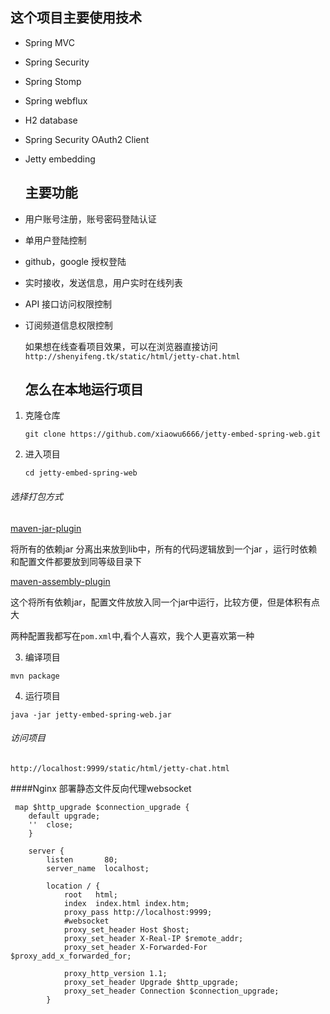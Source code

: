 ## 这个项目主要使用技术

- Spring MVC

- Spring Security

- Spring Stomp

- Spring webflux

- H2 database

- Spring Security OAuth2 Client

- Jetty embedding 


  

  ## 主要功能

- 用户账号注册，账号密码登陆认证

- 单用户登陆控制

- github，google  授权登陆

- 实时接收，发送信息，用户实时在线列表

- API 接口访问权限控制

- 订阅频道信息权限控制

  如果想在线查看项目效果，可以在浏览器直接访问  `http://shenyifeng.tk/static/html/jetty-chat.html`

  

  ## 怎么在本地运行项目

1. 克隆仓库

   `git clone https://github.com/xiaowu6666/jetty-embed-spring-web.git`

2. 进入项目

   `cd jetty-embed-spring-web`

###### 选择打包方式

[maven-jar-plugin](https://maven.apache.org/plugins/maven-jar-plugin/) 

将所有的依赖jar 分离出来放到lib中，所有的代码逻辑放到一个jar ，运行时依赖和配置文件都要放到同等级目录下

[maven-assembly-plugin](http://maven.apache.org/plugins/maven-assembly-plugin/)

这个将所有依赖jar，配置文件放放入同一个jar中运行，比较方便，但是体积有点大

两种配置我都写在`pom.xml`中,看个人喜欢，我个人更喜欢第一种

3. 编译项目

`mvn package`

4. 运行项目

`java -jar jetty-embed-spring-web.jar`

###### 访问项目

`http://localhost:9999/static/html/jetty-chat.html` 


  ####Nginx 部署静态文件反向代理websocket
  
````
 map $http_upgrade $connection_upgrade {
    default upgrade;
    ''  close;
    }

    server {
        listen       80;
        server_name  localhost;

        location / {
            root   html;
            index  index.html index.htm;
            proxy_pass http://localhost:9999;
            #websocket
            proxy_set_header Host $host;
            proxy_set_header X-Real-IP $remote_addr;
            proxy_set_header X-Forwarded-For $proxy_add_x_forwarded_for;

            proxy_http_version 1.1;
            proxy_set_header Upgrade $http_upgrade;
            proxy_set_header Connection $connection_upgrade;
        }
        
````